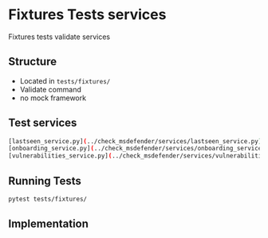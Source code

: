 # Fixtures Tests services

Fixtures tests validate services

## Structure

- Located in `tests/fixtures/`
- Validate command 
- no mock framework

## Test services

```bash
[lastseen_service.py](../check_msdefender/services/lastseen_service.py)
[onboarding_service.py](../check_msdefender/services/onboarding_service.py)
[vulnerabilities_service.py](../check_msdefender/services/vulnerabilities_service.py)
```

## Running Tests

```bash
pytest tests/fixtures/
```

## Implementation
